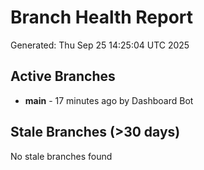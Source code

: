 # Branch Health Report
Generated: Thu Sep 25 14:25:04 UTC 2025

## Active Branches
- **main** - 17 minutes ago by Dashboard Bot

## Stale Branches (>30 days)
No stale branches found
